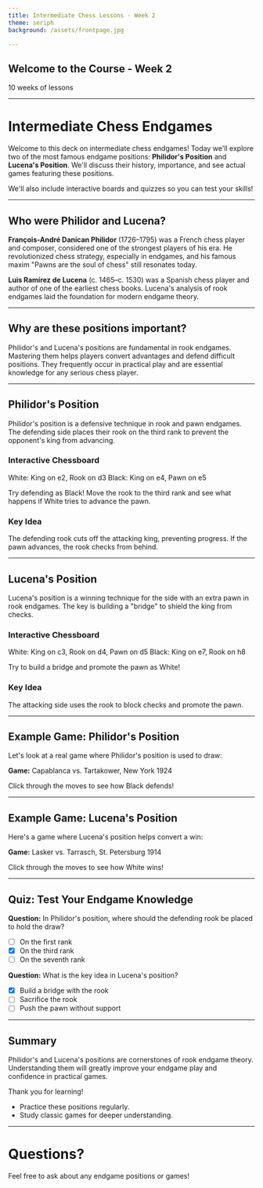 ```yaml
---
title: Intermediate Chess Lessons - Week 2
theme: seriph
background: /assets/frontpage.jpg

---
```


## Welcome to the Course - Week 2

10 weeks of lessons

---


# Intermediate Chess Endgames

Welcome to this deck on intermediate chess endgames! Today we'll explore two of the most famous endgame positions: **Philidor's Position** and **Lucena's Position**. We'll discuss their history, importance, and see actual games featuring these positions. 

We'll also include interactive boards and quizzes so you can test your skills!

---

## Who were Philidor and Lucena?

**François-André Danican Philidor** (1726–1795) was a French chess player and composer, considered one of the strongest players of his era. He revolutionized chess strategy, especially in endgames, and his famous maxim "Pawns are the soul of chess" still resonates today.

**Luis Ramírez de Lucena** (c. 1465–c. 1530) was a Spanish chess player and author of one of the earliest chess books. Lucena's analysis of rook endgames laid the foundation for modern endgame theory.

---

## Why are these positions important?

Philidor's and Lucena's positions are fundamental in rook endgames. Mastering them helps players convert advantages and defend difficult positions. They frequently occur in practical play and are essential knowledge for any serious chess player.

---

## Philidor's Position

Philidor's position is a defensive technique in rook and pawn endgames. The defending side places their rook on the third rank to prevent the opponent's king from advancing.

### Interactive Chessboard

<Chessboard fen="8/8/8/4k3/4P3/3R4/4K3/8 w - - 0 1" />

White: King on e2, Rook on d3
Black: King on e4, Pawn on e5

Try defending as Black! Move the rook to the third rank and see what happens if White tries to advance the pawn.

### Key Idea
The defending rook cuts off the attacking king, preventing progress. If the pawn advances, the rook checks from behind.

---

## Lucena's Position

Lucena's position is a winning technique for the side with an extra pawn in rook endgames. The key is building a "bridge" to shield the king from checks.

### Interactive Chessboard

<Chessboard fen="8/8/4k3/3P4/3R4/2K5/8/8 w - - 0 1" />

White: King on c3, Rook on d4, Pawn on d5
Black: King on e7, Rook on h8

Try to build a bridge and promote the pawn as White!

### Key Idea
The attacking side uses the rook to block checks and promote the pawn.

---

## Example Game: Philidor's Position

Let's look at a real game where Philidor's position is used to draw:

**Game:** Capablanca vs. Tartakower, New York 1924

<Chessboard fen="8/8/8/4k3/4P3/3R4/4K3/8 w - - 0 1" moves="e2e3 e4e6 d3d8 e6e7 d8d5 e7e6 d5d8" />

Click through the moves to see how Black defends!

---

## Example Game: Lucena's Position

Here's a game where Lucena's position helps convert a win:

**Game:** Lasker vs. Tarrasch, St. Petersburg 1914

<Chessboard fen="8/8/4k3/3P4/3R4/2K5/8/8 w - - 0 1" moves="d5d6 e7d7 d4d5 d7c6 d5d4 c6b5 d4d5 b5a6 d5d6" />

Click through the moves to see how White wins!

---

## Quiz: Test Your Endgame Knowledge

**Question:** In Philidor's position, where should the defending rook be placed to hold the draw?

- [ ] On the first rank
- [x] On the third rank
- [ ] On the seventh rank

**Question:** What is the key idea in Lucena's position?

- [x] Build a bridge with the rook
- [ ] Sacrifice the rook
- [ ] Push the pawn without support

---

## Summary

Philidor's and Lucena's positions are cornerstones of rook endgame theory. Understanding them will greatly improve your endgame play and confidence in practical games.

Thank you for learning!
- Practice these positions regularly.
- Study classic games for deeper understanding.

---

# Questions?

Feel free to ask about any endgame positions or games!
